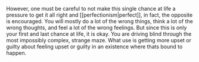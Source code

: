However, one must be careful to not make this single chance at life a pressure to get it all right and [[perfectionism|perfect]], in fact, the opposite is encouraged. You will mostly do a lot of the wrong things, think a lot of the wrong thoughts, and feel a lot of the wrong feelings. But since this is only your first and last chance at life, it is okay. You are driving blind through the most impossibly complex, strange maze. What use is getting more upset or guilty about feeling upset or guilty in an existence where thats bound to happen. 